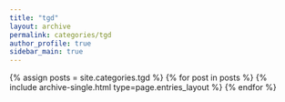 ```yaml
---
title: "tgd"
layout: archive
permalink: categories/tgd
author_profile: true
sidebar_main: true
---
```



{% assign posts = site.categories.tgd %}
{% for post in posts %} {% include archive-single.html type=page.entries_layout %} {% endfor %}
